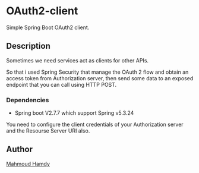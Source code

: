 # 

# OAuth2-client

Simple Spring Boot OAuth2 client.

## Description

Sometimes we need services act as clients for other APIs. 

So that i used Spring Security that manage the OAuth 2 flow and obtain an access token from Authorization server, then send some data to an exposed endpoint that you can call using HTTP POST.

### Dependencies

* Spring boot V2.7.7 which support Spring v5.3.24


You need to configure the client credentials of your Authorization server and the Resourse Server URI also.

## Author

[Mahmoud Hamdy](mailto::mhamdy1194@gmail.com)

